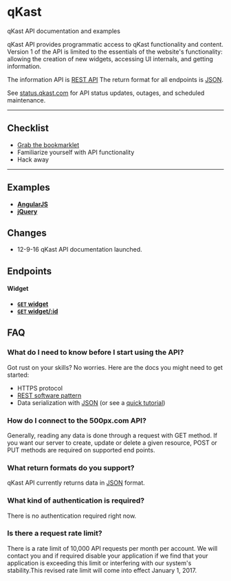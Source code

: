 # qKast
qKast API documentation and examples

qKast API provides programmatic access to qKast functionality and content.
Version 1 of the API is limited to the essentials of the website's functionality: allowing the creation of new widgets, accessing UI internals, and getting information.

The information API is [REST API](http://en.wikipedia.org/wiki/Representational_State_Transfer "RESTful")
The return format for all endpoints is [JSON](http://json.org/ "JSON").

See [status.qkast.com](http://status.qkast.com) for API status updates, outages, and scheduled maintenance.

***

## Checklist
* [Grab the bookmarklet](https://qkast.com)
* Familiarize yourself with API functionality
* Hack away

***

## Examples

- **[AngularJS](http://)**
- **[jQuery](http://)**

## Changes

* 12-9-16 qKast API documentation launched.

## Endpoints

#### Widget

- **[<code>GET</code> widget](https://github.com/500px/api-documentation/blob/master/endpoints/widget/GET_widgets.md)**
- **[<code>GET</code> widget/:id](https://github.com/500px/api-documentation/blob/master/endpoints/widget/GET_widget_id.md)**

## FAQ
### What do I need to know before I start using the API?
Got rust on your skills? No worries. Here are the docs you might need to get started:

- HTTPS protocol
- [REST software pattern][]
- Data serialization with [JSON][] (or see a [quick tutorial][])

### How do I connect to the 500px.com API?
Generally, reading any data is done through a request with GET method. If you want our server to create, update or delete a given resource, POST or PUT methods are required on supported end points.

### What return formats do you support?
qKast API currently returns data in [JSON](http://json.org/ "JSON") format.

### What kind of authentication is required?
There is no authentication required right now.

### Is there a request rate limit?
There is a rate limit of 10,000 API requests per month per account. We will contact you and if required disable your application if we find that your application is exceeding this limit or interfering with our system's stability.This revised rate limit will come into effect January 1, 2017.

[REST software pattern]: http://en.wikipedia.org/wiki/Representational_State_Transfer
[JSON]: http://json.org
[quick tutorial]: http://www.webmonkey.com/2010/02/get_started_with_json/
[Register your application]: https://qkast.com/share?channel=69
[API Terms of Use]: https://github.com/qkast/api-documentation/blob/master/basics/terms_of_use.md
